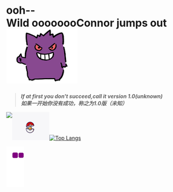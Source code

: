 
# ooh--Wild&nbsp;oooooooConnor&nbsp;jumps&nbsp;out&nbsp;&nbsp;&nbsp;&nbsp;&nbsp;![Gengar gif](https://github.com/oooooooConnor/oooooooConnor/blob/main/images/Gengar.gif)

> ***If at first you don't succeed,call it version 1.0(unknown)*** <br> ***如果一开始你没有成功，称之为1.0版（未知）***

<img src="https://github-readme-stats.vercel.app/api?username=oooooooconnor" align="left"><img src="https://github.com/oooooooConnor/oooooooConnor/blob/main/images/2.gif" width="100px">[![Top Langs](https://github-readme-stats.vercel.app/api/top-langs/?username=oooooooconnor&layout=compact)](https://github.com/anuraghazra/github-readme-stats)
  
<!--- 贪吃蛇代码贡献图 --->
![snake gif](https://github.com/oooooooConnor/oooooooConnor/blob/output/github-contribution-grid-snake.gif)
<!-- ![Snake animation](https://github.com/oooooooConnor/oooooooConnor/blob/output/github-contribution-grid-snake.svg) -->

<!--- ![](https://raw.githubusercontent.com/oooooooConnor/oooooooConnor/main/assets/github-contribution-grid-snake.svg) --->
<!--- <div align="center"><img src="https://cdn.jsdelivr.net/gh/oooooooConnor/oooooooConnor/assets/github-contribution-grid-snake.svg" /></div> --->

<!---
oooooooConnor/oooooooConnor is a ✨ special ✨ repository because its `README.md` (this file) appears on your GitHub profile.
You can click the Preview link to take a look at your changes.
--->

<!-- 
&nbsp;&nbsp;&nbsp;&nbsp;&nbsp;&nbsp;&nbsp;&nbsp;程序员（震声）👨‍💻
一旦接受了自己的Bug🎶那我就是 无敌的🎵    
发生什么事了🔉发生什么事了🔉发生什么事了🔉    
变身！！🎶    
发生什么事了🔉发生什么事了🔉    
释放自我（字正腔圆）🔊    
哼啊啊啊啊啊啊啊啊🎶    
🎤🎶走→我→的↗路↑↑🎶    
🎶假↓面↑骑↑士↓～～～🎵    
🎶o→o→o→o→o→o→o↗connor↘↗🎶 
-->

<!--
<img align="right" style="display:block;" margin=“0px” >
-->
